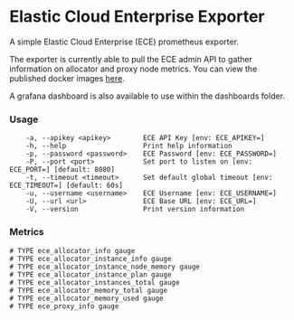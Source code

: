 # Elastic Cloud Enterprise Exporter

A simple Elastic Cloud Enterprise (ECE) prometheus exporter. 

The exporter is currently able to pull the ECE admin API to gather information on allocator and proxy node metrics. You can view the published docker images [here](https://hub.docker.com/repository/docker/findelabs/elastic-cloud-enterprise-exporter).

A grafana dashboard is also available to use within the dashboards folder.

### Usage

```
    -a, --apikey <apikey>        ECE API Key [env: ECE_APIKEY=]
    -h, --help                   Print help information
    -p, --password <password>    ECE Password [env: ECE_PASSWORD=]
    -P, --port <port>            Set port to listen on [env: ECE_PORT=] [default: 8080]
    -t, --timeout <timeout>      Set default global timeout [env: ECE_TIMEOUT=] [default: 60s]
    -u, --username <username>    ECE Username [env: ECE_USERNAME=]
    -U, --url <url>              ECE Base URL [env: ECE_URL=]
    -V, --version                Print version information
```

### Metrics

```
# TYPE ece_allocator_info gauge
# TYPE ece_allocator_instance_info gauge
# TYPE ece_allocator_instance_node_memory gauge
# TYPE ece_allocator_instance_plan gauge
# TYPE ece_allocator_instances_total gauge
# TYPE ece_allocator_memory_total gauge
# TYPE ece_allocator_memory_used gauge
# TYPE ece_proxy_info gauge
```
